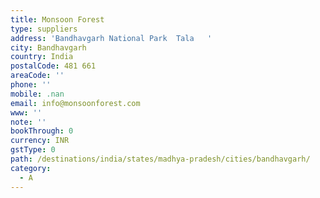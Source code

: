 ```yaml
---
title: Monsoon Forest
type: suppliers
address: 'Bandhavgarh National Park  Tala   '
city: Bandhavgarh
country: India
postalCode: 481 661
areaCode: ''
phone: ''
mobile: .nan
email: info@monsoonforest.com
www: ''
note: ''
bookThrough: 0
currency: INR
gstType: 0
path: /destinations/india/states/madhya-pradesh/cities/bandhavgarh/
category:
  - A
---
```



